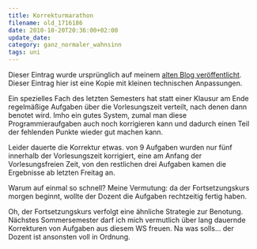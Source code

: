 ```yaml
---
title: Korrekturmarathon
filename: old_1716186
date: 2010-10-20T20:36:00+02:00
update_date:
category: ganz_normaler_wahnsinn
tags: uni
---
```

Dieser Eintrag wurde ursprünglich auf meinem [alten Blog veröffentlicht](https://stu.blogger.de/stories/1716186/). Dieser Eintrag hier ist eine Kopie mit kleinen technischen Anpassungen.

Ein spezielles Fach des letzten Semesters hat statt einer Klausur am Ende regelmäßige Aufgaben über die Vorlesungszeit verteilt, nach denen dann benotet wird. Imho ein gutes System, zumal man diese Programmieraufgaben auch noch korrigieren kann und dadurch einen Teil der fehlenden Punkte wieder gut machen kann.

Leider dauerte die Korrektur etwas. von 9 Aufgaben wurden nur fünf innerhalb der Vorlesungszeit korrigiert, eine am Anfang der Vorlesungsfreien Zeit, von den restlichen drei Aufgaben kamen die Ergebnisse ab letzten Freitag an.

Warum auf einmal so schnell? Meine Vermutung: da der Fortsetzungskurs morgen beginnt, wollte der Dozent die Aufgaben rechtzeitig fertig haben.

Oh, der Fortsetzungskurs verfolgt eine ähnliche Strategie zur Benotung. Nächstes Sommersemester darf ich mich vermutlich über lang dauernde Korrekturen von Aufgaben aus diesem WS freuen. Na was solls… der Dozent ist ansonsten voll in Ordnung.
